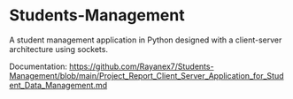 # Students-Management
A student management application in Python designed with a client-server architecture using sockets.

Documentation:  https://github.com/Rayanex7/Students-Management/blob/main/Project_Report_Client_Server_Application_for_Student_Data_Management.md
